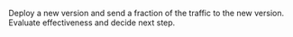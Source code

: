 Deploy a new version and send a fraction of the traffic to the new version. Evaluate effectiveness and decide next step.